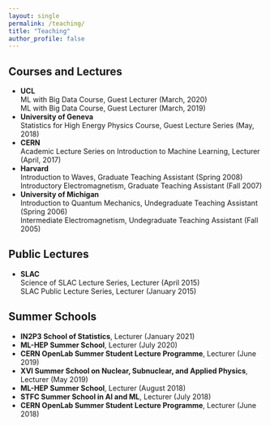 ```yaml
---
layout: single
permalink: /teaching/
title: "Teaching"
author_profile: false
---
```



## Courses and Lectures

* __UCL__ <br /> ML with Big Data Course, Guest Lecturer  (March, 2020) <br /> ML with Big Data Course, Guest Lecturer  (March, 2019)
* __University of Geneva__ <br /> Statistics for High Energy Physics Course, Guest Lecture Series (May, 2018)
* __CERN__ <br /> Academic Lecture Series on Introduction to Machine Learning, Lecturer (April, 2017)
* __Harvard__ <br /> Introduction to Waves, Graduate Teaching Assistant (Spring 2008) <br /> Introductory Electromagnetism, Graduate Teaching Assistant (Fall 2007)
* __University of Michigan__ <br /> Introduction to Quantum Mechanics, Undegraduate Teaching Assistant (Spring 2006) <br /> Intermediate Electromagnetism, Undegraduate Teaching Assistant (Fall 2005)

## Public Lectures
* __SLAC__ <br /> Science of SLAC Lecture Series, Lecturer (April 2015) <br /> SLAC Public Lecture Series, Lecturer (January 2015)

## Summer Schools

* __IN2P3 School of Statistics__, Lecturer (January 2021)
* __ML-HEP Summer School__, Lecturer (July 2020)
* __CERN OpenLab Summer Student Lecture Programme__, Lecturer (June 2019)
* __XVI Summer School on Nuclear, Subnuclear, and Applied Physics__, Lecturer (May 2019)
* __ML-HEP Summer School__, Lecturer (August 2018)
* __STFC Summer School in AI and ML__, Lecturer (July 2018)
* __CERN OpenLab Summer Student Lecture Programme__, Lecturer (June 2018)

